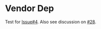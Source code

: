 # Vendor Dep

Test for [Issue#4](https://github.com/fishybell/mock/issues/4).
Also see discussion on [#28](https://github.com/fishybell/mock/pull/28).

